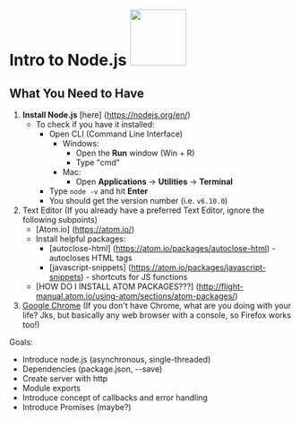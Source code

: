 # Intro to Node.js <img src="https://upload.wikimedia.org/wikipedia/commons/thumb/d/d9/Node.js_logo.svg/2000px-Node.js_logo.svg.png" width="100px">

## What You Need to Have
1. **Install Node.js** [here] (https://nodejs.org/en/)
    - To check if you have it installed:
      - Open CLI (Command Line Interface)
        - Windows:
          - Open the **Run** window (Win + R) 
          - Type "cmd"
        - Mac:
          - Open **Applications** -> **Utilities** -> **Terminal**
      - Type ```node -v``` and hit **Enter**
      - You should get the version number (i.e. ```v6.10.0```)
2. Text Editor (If you already have a preferred Text Editor, ignore the following subpoints)
    - [Atom.io] (https://atom.io/)
    - Install helpful packages: 
      - [autoclose-html] (https://atom.io/packages/autoclose-html) - autocloses HTML tags
      - [javascript-snippets] (https://atom.io/packages/javascript-snippets) - shortcuts for JS functions
    - [HOW DO I INSTALL ATOM PACKAGES???] (http://flight-manual.atom.io/using-atom/sections/atom-packages/)
3. [Google Chrome](https://www.google.ca/chrome/browser/desktop/index.html) (If you don't have Chrome, what are you doing with your life?  Jks, but basically any web browser with a console, so Firefox works too!)

Goals:
 - Introduce node.js (asynchronous, single-threaded)
 - Dependencies (package.json, --save)
 - Create server with http
 - Module exports
 - Introduce concept of callbacks and error handling
 - Introduce Promises (maybe?)
